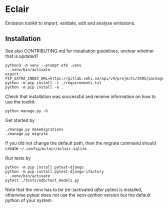 # Eclair

Emission toolkit to import, validate, edit and analyse emissions.

## Installation
See also CONTRIBUTING.md for installation guidelines, unclear whether that is updated?
```
python3 -m venv --prompt etk .venv
. .venv/bin/activate
export PIP_EXTRA_INDEX_URL=https://gitlab.smhi.se/api/v4/projects/3495/packages/pypi/simple
python -m pip install -r ./requirements.txt
python -m pip install -e .
```
Check that installation was successful and receive information on how to use the toolkit:
```
python manage.py -h
```

Get started by
```
./manage.py makemigrations
./manage.py migrate
```
If you did not change the default path, then the migrate command should create
`~/.config/eclair/eclair.sqlite`

Run tests by
```
python -m pip install pytest-django
python -m pip install pytest-django-ifactory
. .venv/bin/activate
pytest ./tests/edb/test_models.py
```
Note that the venv has to be (re-)activated *after* pytest is installed, otherwise
pytest does not use the venv-python version but the default python of your system.
